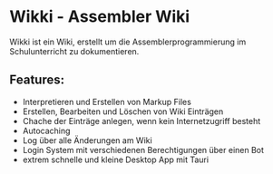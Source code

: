 # Wikki - Assembler Wiki

Wikki ist ein Wiki, erstellt um die Assemblerprogrammierung im Schulunterricht zu dokumentieren. 

## Features:

- Interpretieren und Erstellen von Markup Files
- Erstellen, Bearbeiten und Löschen von Wiki Einträgen
- Chache der Einträge anlegen, wenn kein Internetzugriff besteht
- Autocaching
- Log über alle Änderungen am Wiki
- Login System mit verschiedenen Berechtigungen über einen Bot
- extrem schnelle und kleine Desktop App mit Tauri
